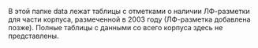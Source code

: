 
В этой папке data лежат таблицы с отметками о наличии ЛФ-разметки для части корпуса, размеченной в 2003 году (ЛФ-разметка добавлена позже). Полные таблицы с данными со всего корпуса здесь не представлены.
